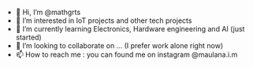 - 👋 Hi, I’m @mathgrts
- 👀 I’m interested in IoT projects and other tech projects
- 🌱 I’m currently learning Electronics, Hardware engineering and AI (just started)
- 💞️ I’m looking to collaborate on ... (I prefer work alone right now)
- 📫 How to reach me : you can found me on instagram @maulana.i.m

<!---
mathgrts/mathgrts is a ✨ special ✨ repository because its `README.md` (this file) appears on your GitHub profile.
You can click the Preview link to take a look at your changes.
--->
